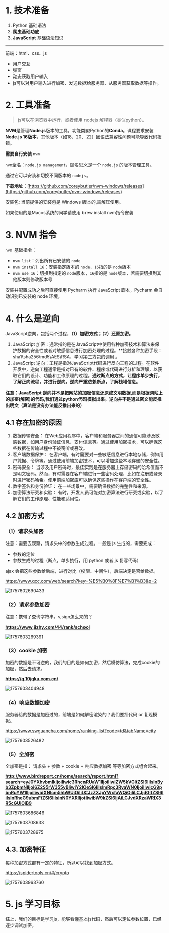 # 1. **技术准备**

1. Python 基础语法
2. **爬虫基础功底**
3. **JavaScript** 基础语法知识

---

前端：html、css、js

* 用户交互
* 弹窗
* 动态获取用户输入
* js可以对用户输入进行加密、发送数据给服务器、从服务器获取数据等操作。

# 2. 工具准备

> js可以在浏览器中运行，或者使用 nodejs 解释器（类似python）。

**NVM**是管理**Node.js**版本的工具，功能类似Python的**Conda**。课程要求安装**Node.js 16版本**，其他版本（如18、20、22）因语法兼容性问题可能导致代码报错。

**需要自行安装** `nvm`

`nvm`全名：`node.js management`，顾名思义是一个 `node.js` 的版本管理工具。

通过它可以安装和切换不同版本的 `nodejs`。

**下载地址：**[https://github.com/coreybutler/nvm-windows/releases](https://github.com/coreybutler/nvm-windows/releases)

安装包: 当前提供的安装包是 Windows 版本的,需解压使用。

如果使用的是Macos系统的同学请使用 brew install nvm指令安装

# 3. NVM 指令

`nvm `基础指令：

* `nvm list`：列出所有已安装的 `node`
* `nvm install 16`：安装指定版本的 `node`，`16`指的是 `node`版本
* `nvm use 16`：切换到指定的 `node`版本，`16`指的是 `node`版本，若需要切换到其他版本则修改版本号

安装并配置成功之后可直接使用 Pycharm 执行 JavaScript 脚本，Pycharm 会自动识别已安装的 node 环境。

# 4. 什么是逆向

JavaScript逆向，包括两个过程，**（1）加密方式；（2）还原加密。**

1. JavaScript 加密：通常指的是在JavaScript中使用各种加密技术和算法来保护数据的安全性或者对敏感信息进行加密处理的过程。**接触各种加密手段：sha1\sha256\md5\AES\RSA，学习第三方包的调用 。
2. JavaScript 逆向：工程是指对JavaScript代码进行反向工程的过程。在软件开发中，逆向工程通常是指对已有的软件、程序或代码进行分析和理解，以获取它们的设计、功能和工作原理的过程。**通过断点的方式，让程序单步执行，了解正向流程，并进行逆向。逆向严重依赖断点，了解栈堆信息。**

**注意：JavaScript 逆向并不是把网站的加密信息还原成文明数据,而是根据网站上的加密(解密)的代码,我们通过python代码模拟出来。逆向并不是通过密文能反推出明文（算法是没有办法能反推出来的）**

## 4.1 存在加密的原因

1. 数据传输安全： 在Web应用程序中，客户端和服务器之间的通信可能涉及敏感数据，如用户身份验证信息、支付信息等。通过使用加密技术，可以确保这些数据在传输过程中不被窃听或篡改。
2. 客户端数据保护： 在客户端，有时需要对一些敏感信息进行本地存储，例如用户凭据、令牌等。通过使用前端加密技术，可以增加这些本地存储的安全性。
3. 密码安全： 当涉及用户密码时，最佳实践是在服务器上存储密码的哈希值而不是明文密码。然而，有时需要在客户端进行一些密码处理，比如在注册或登录时进行密码哈希。使用前端加密库可以确保这些操作在客户端的安全性。
4. 数字签名和身份验证： 在一些场景中，需要确保数据的完整性和来源。
5. 加密算法研究和实验： 有时，开发人员可能对加密算法进行研究或实验，以了解它们的工作原理、性能和适用性。

## 4.2 加密方式

### （1）请求头加密

注意：需要去观察，请求头中的参数生成过程。一般是 js 生成的，需要完成：

* 参数的定位
* 参数生成的过程（断点，单步执行，用 python 或者 js 复写代码）

ajax 会把这些参数给后端，进行对比（权限、中间件），后端决定是否给数据。

https://www.qcc.com/web/search?key=%E5%B0%8F%E7%B1%B3&p=2

![1757602690433](image/readme/1757602690433.png)

### （2）请求参数加密

注意：携带了查询字符串。v,sign怎么来的？

**https://www.jizhy.com/44/rank/school**

![1757603269391](image/readme/1757603269391.png)

### （3）cookie 加密

加密的数据是不可逆的，我们的目的是如何加密，然后模仿算法，完成cookie的加密，然后去请求。

**https://q.10jqka.com.cn/**

![1757603404948](image/readme/1757603404948.png)

### （4）响应数据加密

服务器给的数据是加密过的，前端是如何解密渲染的？我们要扣代码 or 复现模拟。

https://www.swguancha.com/home/ranking-list?code=td&tabName=city

![1757603526482](image/readme/1757603526482.png)

### （5）全加密

全加密是指： 请求头 + 参数 + cookie + 响应数据加密 等等加密方式组合起来。

**http://www.birdreport.cn/home/search/report.html?search=eyJ0YXhvbmlkIjoiIiwic3RhcnRUaW1lIjoiIiwiZW5kVGltZSI6IiIsInByb3ZpbmNlIjoi6Z2S5rW355yBIiwiY2l0eSI6IiIsImRpc3RyaWN0IjoiIiwicG9pbnRuYW1lIjoiIiwidXNlcm5hbWUiOiIiLCJzZXJpYWxfaWQiOiIiLCJjdGltZSI6IiIsInRheG9ubmFtZSI6IiIsInN0YXRlIjoiIiwibW9kZSI6IjAiLCJvdXRzaWRlX3R5cGUiOjB9**

![1757603686846](image/readme/1757603686846.png)

![1757603708633](image/readme/1757603708633.png)

![1757603728975](image/readme/1757603728975.png)

## 4.3. 加密特征

每种加密方式都有一定的特征，所以可以找到加密方式。

https://spidertools.cn/#/crypto

![1757603963760](image/readme/1757603963760.png)

# 5. js 学习目标

综上，我们的目标是学习js，能够看懂基本js代码，然后可以定位参数位置，已经逐步调试加密。
